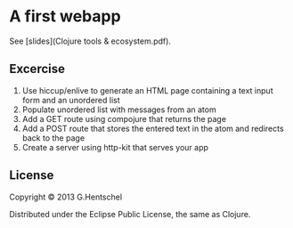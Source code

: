 # A first webapp

See [slides](Clojure tools & ecosystem.pdf).

## Excercise

  1. Use hiccup/enlive to generate an HTML page containing a text input form and an unordered list
  2. Populate unordered list with messages from an atom
  3. Add a GET route using compojure that returns the page
  4. Add a POST route that stores the entered text in the atom and redirects back to the page
  5. Create a server using http-kit that serves your app

## License

Copyright © 2013 G.Hentschel

Distributed under the Eclipse Public License, the same as Clojure.
